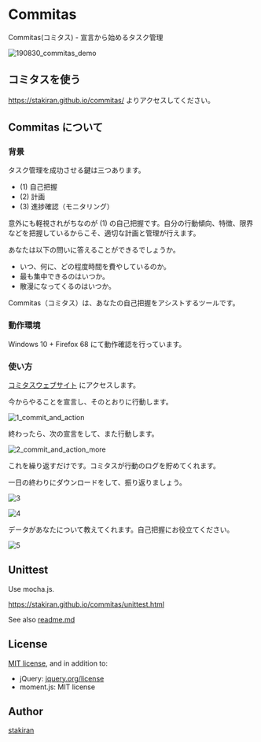 # Commitas
Commitas(コミタス) - 宣言から始めるタスク管理

![190830_commitas_demo](https://user-images.githubusercontent.com/23325839/64017145-d65b0180-cb63-11e9-808d-6e14c0bfc0e9.gif)

## コミタスを使う
https://stakiran.github.io/commitas/ よりアクセスしてください。

## Commitas について

### 背景
タスク管理を成功させる鍵は三つあります。

- (1) 自己把握
- (2) 計画
- (3) 進捗確認（モニタリング）

意外にも軽視されがちなのが (1) の自己把握です。自分の行動傾向、特徴、限界などを把握しているからこそ、適切な計画と管理が行えます。

あなたは以下の問いに答えることができるでしょうか。

- いつ、何に、どの程度時間を費やしているのか。
- 最も集中できるのはいつか。
- 散漫になってくるのはいつか。

Commitas（コミタス）は、あなたの自己把握をアシストするツールです。

### 動作環境
Windows 10 + Firefox 68 にて動作確認を行っています。

### 使い方
[コミタスウェブサイト](https://stakiran.github.io/commitas/) にアクセスします。

今からやることを宣言し、そのとおりに行動します。

![1_commit_and_action](https://user-images.githubusercontent.com/23325839/64016752-c2fb6680-cb62-11e9-81fb-4914331cf32f.PNG)

終わったら、次の宣言をして、また行動します。

![2_commit_and_action_more](https://user-images.githubusercontent.com/23325839/64016753-c2fb6680-cb62-11e9-9a34-79b46c678e60.PNG)

これを繰り返すだけです。コミタスが行動のログを貯めてくれます。

一日の終わりにダウンロードをして、振り返りましょう。

![3](https://user-images.githubusercontent.com/23325839/64016754-c393fd00-cb62-11e9-85d3-fe4d0b282763.PNG)

![4](https://user-images.githubusercontent.com/23325839/64016755-c393fd00-cb62-11e9-8bf1-6c5eb243c4c4.PNG)

データがあなたについて教えてくれます。自己把握にお役立てください。

![5](https://user-images.githubusercontent.com/23325839/64016756-c393fd00-cb62-11e9-8f4f-08d3c5dc6c65.PNG)

## Unittest
Use mocha.js.

https://stakiran.github.io/commitas/unittest.html

See also [readme.md](libtest/readme.md)

## License
[MIT license](LICENSE), and in addition to:

- jQuery: [jquery.org/license](https://jquery.org/license/)
- moment.js: MIT license

## Author
[stakiran](https://github.com/stakiran)
